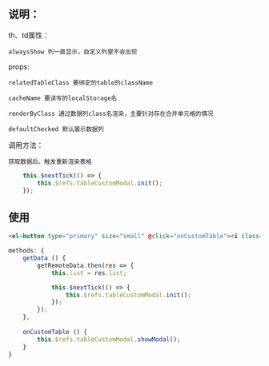 
## 说明：
th、td属性：

    alwaysShow 列一直显示，自定义列里不会出现

props: 

    relatedTableClass 要绑定的table的className

    cacheName 要读写的localStorage名

    renderByClass 通过数据列class名渲染，主要针对存在合并单元格的情况

    defaultChecked 默认展示数据列

调用方法：

    获取数据后，触发重新渲染表格

```js
    this.$nextTick(() => {
        this.$refs.tableCustomModal.init();
    });
``` 

## 使用

```html
<el-button type="primary" size="small" @click="onCustomTable"><i class="el-icon-setting"></i></el-button>
```

```js
methods: {
	getData () {
		getRemoteData.then(res => {
			this.list = res.list;

			this.$nextTick(() => {
		        this.$refs.tableCustomModal.init();
		    });
		});		
	},
	
	onCustomTable () {
		this.$refs.tableCustomModal.showModal();
	}
}
```
